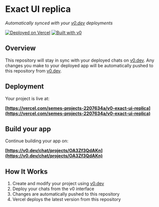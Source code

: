 # Exact UI replica

*Automatically synced with your [v0.dev](https://v0.dev) deployments*

[![Deployed on Vercel](https://img.shields.io/badge/Deployed%20on-Vercel-black?style=for-the-badge&logo=vercel)](https://vercel.com/semes-projects-2207634a/v0-exact-ui-replica)
[![Built with v0](https://img.shields.io/badge/Built%20with-v0.dev-black?style=for-the-badge)](https://v0.dev/chat/projects/OA3Zf3QdAKn)

## Overview

This repository will stay in sync with your deployed chats on [v0.dev](https://v0.dev).
Any changes you make to your deployed app will be automatically pushed to this repository from [v0.dev](https://v0.dev).

## Deployment

Your project is live at:

**[https://vercel.com/semes-projects-2207634a/v0-exact-ui-replica](https://vercel.com/semes-projects-2207634a/v0-exact-ui-replica)**

## Build your app

Continue building your app on:

**[https://v0.dev/chat/projects/OA3Zf3QdAKn](https://v0.dev/chat/projects/OA3Zf3QdAKn)**

## How It Works

1. Create and modify your project using [v0.dev](https://v0.dev)
2. Deploy your chats from the v0 interface
3. Changes are automatically pushed to this repository
4. Vercel deploys the latest version from this repository
